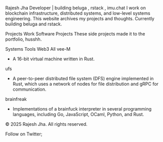 Rajesh Jha
Developer | building beluga , rstack , imu.chat
I work on blockchain infrastructure, distributed systems, and low-level systems engineering. This website archives my projects and thoughts. Currently building beluga and rstack.

Projects
Work
Software
Projects
These side projects made it to the portfolio, husshh.

Systems
Tools
Web3
All
vee-M
- A 16-bit virtual machine written in Rust.

ufs
- A peer-to-peer distributed file system (DFS) engine implemented in Rust, which uses a network of nodes for file distribution and gRPC for communication.

brainfreak
- Implementations of a brainfuck interpreter in several programming languages, including Go, JavaScript, OCaml, Python, and Rust.

© 2025 Rajesh Jha. All rights reserved.

Follow on Twitter;